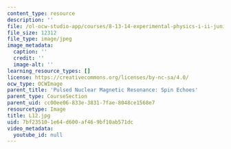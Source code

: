 ```yaml
---
content_type: resource
description: ''
file: /ol-ocw-studio-app/courses/8-13-14-experimental-physics-i-ii-junior-lab-fall-2016-spring-2017/7bf235101e64d600af469bf10ab571dc_L12.jpg
file_size: 12312
file_type: image/jpeg
image_metadata:
  caption: ''
  credit: ''
  image-alt: ''
learning_resource_types: []
license: https://creativecommons.org/licenses/by-nc-sa/4.0/
ocw_type: OCWImage
parent_title: 'Pulsed Nuclear Magnetic Resonance: Spin Echoes'
parent_type: CourseSection
parent_uid: cc00ee06-833e-3831-7fae-8048ce1568e7
resourcetype: Image
title: L12.jpg
uid: 7bf23510-1e64-d600-af46-9bf10ab571dc
video_metadata:
  youtube_id: null
---
```

